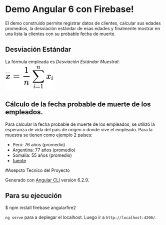 # Demo Angular 6 con Firebase!

El demo construido permite registrar datos de clientes, calcular sus edades promedios, la desviación estándar de esas edades y finalmente mostrar en una lista la clientes con su probable fecha de muerte.

## Desviación Estándar
La fórmula empleada es *Desviación Estándar Muestral*: 
![Fórmula de Desviación Estándar Muestral ](desviacion-estandar-muestral.svg)

## Cálculo de la fecha probable de muerte de los empleados.


Para calcular la fecha probable de muerte de los empleados, se utilizó la esperanza de vida del país de origen o donde vive el empleado. Para la muestra se tienen como ejemplo 2 países: 
 - Perú: 76 años (promedio)
 - Argentina: 77 años (promedio) 
 - Somalia: 55 años (promedio)
 - [fuente](https://es.wikipedia.org/wiki/Anexo:Pa%C3%ADses_por_esperanza_de_vida)

#Asepcto Tecnico del Proyecto

Generado con [Angular CLI](https://github.com/angular/angular-cli) version 6.2.9.

## Para su ejecución

$ npm install firebase angularfire2

`ng serve` para a deplegar el localhost. Luego ir a `http://localhost:4200/`. 
